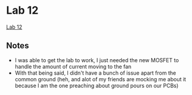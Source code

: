 # Lab 12
[Lab 12](https://youtu.be/xu48onNCqkU)
## Notes
- I was able to get the lab to work, I just needed the new MOSFET to 
handle the amount of current moving to the fan
- With that being said, I didn't have a bunch of issue apart from the 
common ground (heh, and alot of my friends are mocking me about it because 
I am the one preaching about ground pours on our PCBs)
